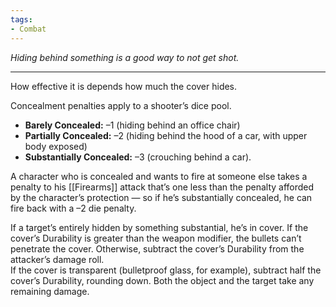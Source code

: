 ```yaml
---
tags:
- Combat
---
```


_Hiding behind something is a good way to not get shot._

---

How effective it is depends how much the cover hides.

Concealment penalties apply to a shooter’s dice pool.
- **Barely Concealed:** –1 (hiding behind an office chair)
- **Partially Concealed:** –2 (hiding behind the hood of a car, with upper body exposed)
- **Substantially Concealed:** –3 (crouching behind a car).

A character who is concealed and wants to fire at someone else takes a penalty to his [[Firearms]] attack that’s one less than the penalty afforded by the character’s protection — so if he’s substantially concealed, he can fire back with a –2 die penalty.

If a target’s entirely hidden by something substantial, he’s in cover. If the cover’s Durability is greater than the weapon modifier, the bullets can’t penetrate the cover. Otherwise, subtract the cover’s Durability from the attacker’s damage roll.\
If the cover is transparent (bulletproof glass, for example), subtract half the cover’s Durability, rounding down. Both the object and the target take any remaining damage.